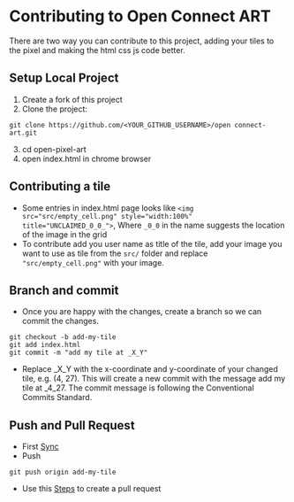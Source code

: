 # Contributing to Open Connect ART

There are two way you can contribute to this project, adding your tiles to the pixel and making the html css js code better.

## Setup Local Project

1. Create a fork of this project
2. Clone the project:

```
git clone https://github.com/<YOUR_GITHUB_USERNAME>/open connect-art.git
```

3. cd open-pixel-art
4. open index.html in chrome browser

## Contributing a tile

- Some entries in index.html page looks like `<img src="src/empty_cell.png" style="width:100%" title="UNCLAIMED_0_0_">`, Where `_0_0` in the name suggests the location of the image in the grid
- To contribute add you user name as title of the tile, add your image you want to use as tile from the `src/` folder and replace `"src/empty_cell.png"` with your image.

## Branch and commit

- Once you are happy with the changes, create a branch so we can commit the changes.

```
git checkout -b add-my-tile
git add index.html
git commit -m "add my tile at _X_Y"
```

- Replace \_X_Y with the x-coordinate and y-coordinate of your changed tile, e.g. (4, 27). This will create a new commit with the message add my tile at \_4_27. The commit message is following the Conventional Commits Standard.

## Push and Pull Request

- First [Sync](https://help.github.com/en/articles/syncing-a-fork)
- Push

```
git push origin add-my-tile
```

- Use this [Steps](https://help.github.com/en/articles/creating-a-pull-request-from-a-fork) to create a pull request
